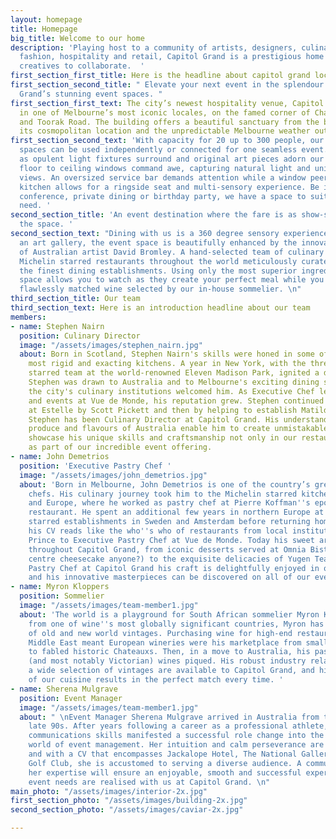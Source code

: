 ```yaml
---
layout: homepage
title: Homepage
big_title: Welcome to our home
description: 'Playing host to a community of artists, designers, culinary experts,
  fashion, hospitality and retail, Capitol Grand is a prestigious home for like-minded
  creatives to collaborate.  '
first_section_first_title: Here is the headline about capitol grand location etc.
first_section_second_title: " Elevate your next event in the splendour of Capitol
  Grand’s stunning event spaces. "
first_section_first_text: The city’s newest hospitality venue, Capitol Grand is situated
  in one of Melbourne’s most iconic locales, on the famed corner of Chapel Street
  and Toorak Road. The building offers a beautiful sanctuary from the busy hum of
  its cosmopolitan location and the unpredictable Melbourne weather outside.
first_section_second_text: 'With capacity for 20 up to 300 people, our four distinct
  spaces can be used independently or connected for one seamless event. Wow your guests
  as opulent light fixtures surround and original art pieces adorn our walls. Vast
  floor to ceiling windows command awe, capturing natural light and uninterrupted
  views. An oversized service bar demands attention while a window peering into the
  kitchen allows for a ringside seat and multi-sensory experience. Be it a wedding,
  conference, private dining or birthday party, we have a space to suit your every
  need. '
second_section_title: 'An event destination where the fare is as show-stopping as
  the space. '
second_section_text: "Dining with us is a 360 degree sensory experience. Set amongst
  an art gallery, the event space is beautifully enhanced by the innovative works
  of Australian artist David Bromley. A hand-selected team of culinary experts from
  Michelin starred restaurants throughout the world meticulously curate menus to rival
  the finest dining establishments. Using only the most superior ingredients, our
  space allows you to watch as they create your perfect meal while you sip on your
  flawlessly matched wine selected by our in-house sommelier. \n"
third_section_title: Our team
third_section_text: Here is an introduction headline about our team
members:
- name: Stephen Nairn
  position: Culinary Director
  image: "/assets/images/stephen_nairn.jpg"
  about: Born in Scotland, Stephen Nairn's skills were honed in some of the country’s
    most rigid and exacting kitchens. A year in New York, with the three Michelin
    starred team at the world-renowned Eleven Madison Park, ignited a desire to travel.
    Stephen was drawn to Australia and to Melbourne's exciting dining scene, where
    the city's culinary institutions welcomed him. As Executive Chef leading the kitchen
    and events at Vue de Monde, his reputation grew. Stephen continued his journey
    at Estelle by Scott Pickett and then by helping to establish Matilda. Since 2018
    Stephen has been Culinary Director at Capitol Grand. His understanding of the
    produce and flavours of Australia enable him to create unmistakable menus that
    showcase his unique skills and craftsmanship not only in our restaurants, but
    as part of our incredible event offering.
- name: John Demetrios
  position: 'Executive Pastry Chef '
  image: "/assets/images/john_demetrios.jpg"
  about: 'Born in Melbourne, John Demetrios is one of the country’s greatest pastry
    chefs. His culinary journey took him to the Michelin starred kitchens of London
    and Europe, where he worked as pastry chef at Pierre Koffman''s eponymous Knightsbridge
    restaurant. He spent an additional few years in northern Europe at two Michelin
    starred establishments in Sweden and Amsterdam before returning home. In Australia,
    his CV reads like the who''s who of restaurants from local institution Circa The
    Prince to Executive Pastry Chef at Vue de Monde. Today his sweet art can be tasted
    throughout Capitol Grand, from iconic desserts served at Omnia Bistro & Bar (liquid
    centre cheesecake anyone?) to the exquisite delicacies of Yugen Tea Bar. As Executive
    Pastry Chef at Capitol Grand his craft is delightfully enjoyed in our restaurants,
    and his innovative masterpieces can be discovered on all of our event menus. '
- name: Myron Kloppers
  position: Sommelier
  image: "/assets/images/team-member1.jpg"
  about: 'The world is a playground for South African sommelier Myron Kloppers. Hailing
    from one of wine''s most globally significant countries, Myron has a unique comprehension
    of old and new world vintages. Purchasing wine for high-end restaurants in the
    Middle East meant European wineries were his marketplace from small boutique producers
    to fabled historic Chateauxs. Then, in a move to Australia, his passion for Australian
    (and most notably Victorian) wines piqued. His robust industry relationships ensure
    a wide selection of vintages are available to Capitol Grand, and his understanding
    of our cuisine results in the perfect match every time. '
- name: Sherena Mulgrave
  position: Event Manager
  image: "/assets/images/team-member1.jpg"
  about: " \nEvent Manager Sherena Mulgrave arrived in Australia from the UK in the
    late 90s. After years following a career as a professional athlete, her excellent
    communications skills manifested a successful role change into the fast-paced
    world of event management. Her intuition and calm perseverance are legendary,
    and with a CV that encompasses Jackalope Hotel, The National Gallery and Sandhurst
    Golf Club, she is accustomed to serving a diverse audience. A communication professional,
    her expertise will ensure an enjoyable, smooth and successful experience as your
    event needs are realised with us at Capitol Grand. \n"
main_photo: "/assets/images/interior-2x.jpg"
first_section_photo: "/assets/images/building-2x.jpg"
second_section_photo: "/assets/images/caviar-2x.jpg"

---
```

